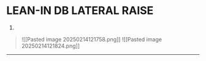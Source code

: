# LEAN-IN DB LATERAL RAISE
1. 
>![[Pasted image 20250214121758.png]]
>![[Pasted image 20250214121824.png]]
---
